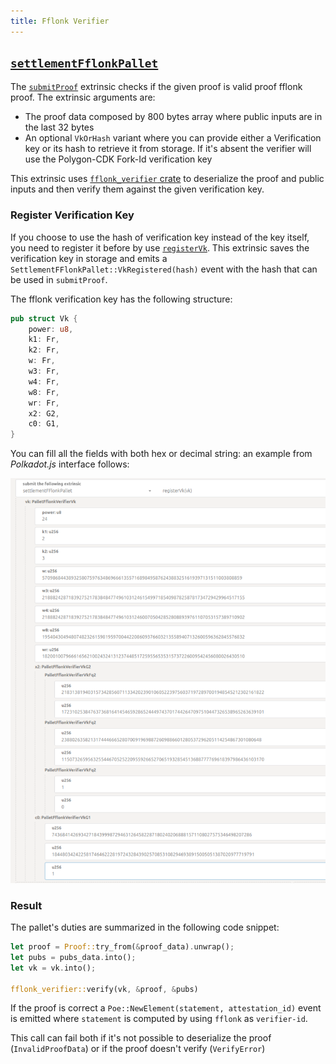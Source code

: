 ```yaml
---
title: Fflonk Verifier
---
```


## [`settlementFflonkPallet`](https://github.com/HorizenLabs/NH-core/tree/main/pallets/settlement-fflonk)

The [`submitProof`](https://github.com/HorizenLabs/NH-core/tree/main/pallets/settlement-fflonk/src/lib.rs#L131)
extrinsic checks if the given proof is valid proof fflonk proof. The extrinsic arguments are:

- The proof data composed by 800 bytes array where public inputs are in the last 32 bytes
- An optional `VkOrHash` variant where you can provide either a Verification key or its hash to retrieve it from storage. If it's absent the
verifier will use the Polygon-CDK Fork-Id verification key

This extrinsic uses [`fflonk_verifier` crate](https://github.com/HorizenLabs/fflonk_verifier/tree/v0.4.0) to deserialize
the proof and public inputs and then verify them against the given verification key.

### Register Verification Key

If you choose to use the hash of verification key instead of the key itself, you need to register it before by use
[`registerVk`](https://github.com/HorizenLabs/NH-core/tree/main/pallets/settlement-fflonk/src/lib.rs#L158). This
extrinsic saves the verification key in storage and emits a `SettlementFFlonkPallet::VkRegistered(hash)` event
with the hash that can be used in `submitProof`.

The fflonk verification key has the following structure:

```rust
pub struct Vk {
    power: u8,
    k1: Fr,
    k2: Fr,
    w: Fr,
    w3: Fr,
    w4: Fr,
    w8: Fr,
    wr: Fr,
    x2: G2,
    c0: G1, 
}
```

You can fill all the fields with both hex or decimal string: an example from _Polkadot.js_ interface follows:

![Fflonk registerVk](../img/fflonk_register_vk.png)

### Result

The pallet's duties are summarized in the following code snippet:

```rust
let proof = Proof::try_from(&proof_data).unwrap();
let pubs = pubs_data.into();
let vk = vk.into();

fflonk_verifier::verify(vk, &proof, &pubs)
```

If the proof is correct a `Poe::NewElement(statement, attestation_id)` event is emitted where `statement`
is computed by using `fflonk` as `verifier-id`.

This call can fail both if it's not possible to deserialize the proof (`InvalidProofData`) or if the proof doesn't
verify (`VerifyError`)
